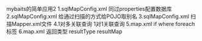 mybaits的简单应用2
1.sqlMapConfig.xml 同过properties配置数据库
2.sqlMapConfig.xml 给通过扫描的方式给POJO取别名
3.sqlMapConfig.xml 扫描Mapper.xml文件
4.1对多关联查询 1对1关联查询
5.map.xml if where foreach标签
6.map.xml 返回类型 resultType resultMap
